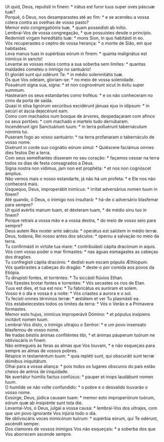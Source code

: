 <div class="dropcap text-justify">Ut quid, Deus, repulísti in finem: * irátus est furor tuus super oves páscuæ tuæ?</div>
<div class="dropcap text-justify">Porquê, ó Deus, nos desamparastes até ao fim: * e se acendeu a vossa cólera contra as ovelhas de vosso pasto?</div>
<div class="text-justify">Memor esto congregatiónis tuæ, * quam possedísti ab inítio.</div>
<div class="text-justify">Lembrai-Vos de vossa congregação, * que possuístes desde o princípio.</div>
<div class="text-justify">Redemísti virgam hereditátis tuæ: * mons Sion, in quo habitásti in eo.</div>
<div class="text-justify">Vós recuperastes o ceptro de vossa herança: * o monte de Sião, em que habitastes.</div>
<div class="text-justify">Leva manus tuas in supérbias eórum in finem: * quanta malignátus est inimícus in sancto!</div>
<div class="text-justify">Levantai as vossas mãos contra a sua soberba sem limites: * quantas maldades cometeu o inimigo no santuário!</div>
<div class="text-justify">Et gloriáti sunt qui odérunt Te: * in médio solemnitátis tuæ.</div>
<div class="text-justify">Os que Vos odeiam, gloriam-se: * no meio de vossa solenidade.</div>
<div class="text-justify">Posuérunt signa sua, signa: * et non cognovérunt sicut in éxitu super summum.</div>
<div class="text-justify">Hastearam os seus estandartes como troféus: * e os não conheceram no cimo da porta de saída.</div>
<div class="text-justify">Quasi in silva lignórum secúribus excidérunt jánuas ejus in idípsum: * in secúri et áscia dejecérunt eam.</div>
<div class="text-justify">Como com machados num bosque de árvores, despedaçaram com afinco os seus portões: * com machado e martelo tudo derrubaram.</div>
<div class="text-justify">Incendérunt igni Sanctuárium tuum: * in terra polluérunt tabernáculum nóminis tui.</div>
<div class="text-justify">Puseram fogo ao vosso santuário: * na terra profanaram o tabernáculo de vosso nome.</div>
<div class="text-justify">Dixérunt in corde suo cognátio eórum simul: * Quiéscere faciámus omnes dies festos Dei a terra.</div>
<div class="text-justify">Com seus semelhantes disseram no seu coração: * façamos cessar na terra todos os dias de festa consagrados a Deus.</div>
<div class="text-justify">Signa nostra non vídimus, jam non est prophéta: * et nos non cognóscet ámplius.</div>
<div class="text-justify">Não vemos mais o nosso estandarte, já não há um profeta: * e Ele nos não conhecerá mais.</div>
<div class="text-justify">Úsquequo, Deus, improperábit inimícus: * irrítat adversárius nomen tuum in finem?</div>
<div class="text-justify">Até quando, ó Deus, o inimigo nos insultará: * há-de o adversário blasfemar para sempre?</div>
<div class="text-justify">Ut quid avértis manum tuam, et déxteram tuam, * de médio sinu tuo in finem?</div>
<div class="text-justify">Porque retraís a vossa mão e a vossa dextra, * do meio de vosso seio para sempre?</div>
<div class="text-justify">Deus autem Rex noster ante sǽcula: * operátus est salútem in médio terræ.</div>
<div class="text-justify">Deus, todavia, Rei nosso antes dos séculos: * operou a salvação no meio da terra.</div>
<div class="text-justify">Tu confirmásti in virtúte tua mare: * contribulásti cápita dracónum in aquis.</div>
<div class="text-justify">Vós com vosso poder o mar firmastes: * nas águas esmagastes as cabeças dos dragões.</div>
<div class="text-justify">Tu confregísti cápita dracónis: * dedísti eum escam pópulis Æthíopum.</div>
<div class="text-justify">Vós quebrastes a cabeças do dragão: * deste-o por comida aos povos da Etiópia.</div>
<div class="text-justify">Tu dirupísti fontes, et torréntes: * Tu siccásti flúvios Ethan.</div>
<div class="text-justify">Vós fizestes brotar fontes e torrentes: * Vós secastes os rios de Etan.</div>
<div class="text-justify">Tuus est dies, et tua est nox: * Tu fabricátus es auróram et solem.</div>
<div class="text-justify">Vosso é o dia e vossa é a noite: * Vós criastes a aurora e o sol.</div>
<div class="text-justify">Tu fecísti omnes términos terræ: * æstátem et ver Tu plasmásti ea.</div>
<div class="text-justify">Vós estabelecestes todos os limites da terra: * Vós o Verão e a Primavera formastes.</div>
<div class="text-justify">Memor esto hujus, inimícus improperávit Dómino: * et pópulus insípiens incitávit nomen tuum.</div>
<div class="text-justify">Lembrai-Vos disto, o inimigo ultrajou o Senhor: * e um povo insensato blasfemou de vosso nome.</div>
<div class="text-justify">Ne tradas béstiis ánimas confiténtes tibi, * et ánimas páuperum tuórum ne obliviscáris in finem.</div>
<div class="text-justify">Não entregueis às feras as almas que Vos louvam, * e não esqueçais para sempre as almas de vossos pobres.</div>
<div class="text-justify">Réspice in testaméntum tuum: * quia repléti sunt, qui obscuráti sunt terræ dómibus iniquitátum.</div>
<div class="text-justify">Olhai para a vossa aliança: * pois todos os lugares obscuros do país estão cheios de antros de iniquidade.</div>
<div class="text-justify">Ne avertátur húmilis factus confúsus: * pauper et inops laudábunt nomen tuum.</div>
<div class="text-justify">O humilde se não volte confundido: * o pobre e o desvalido louvarão o vosso nome.</div>
<div class="text-justify">Exsúrge, Deus, júdica causam tuam: * memor esto improperiórum tuórum, eórum quæ ab insipiénte sunt tota die.</div>
<div class="text-justify">Levantai-Vos, ó Deus, julgai a vossa causa: * lembrai-Vos dos ultrajes, com que um povo ignorante Vos injúria todo o dia.</div>
<div class="text-justify">Ne obliviscáris voces inimicórum tuórum: * supérbia eórum, qui Te odérunt, ascéndit semper.</div>
<div class="text-justify">Dos clamores de vossos inimigos Vos não esqueçais: * a soberba dos que Vos aborrecem ascende sempre.</div>
